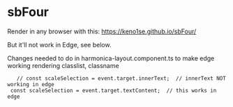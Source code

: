 # sbFour

Render in any browser with this:
https://keno1se.github.io/sbFour/

But it'll not work in Edge, see below.

Changes needed to do in harmonica-layout.component.ts  to make edge working rendering classlist, classname

       // const scaleSelection = event.target.innerText;  // innerText NOT working in edge
     const scaleSelection = event.target.textContent;  // this works in edge

